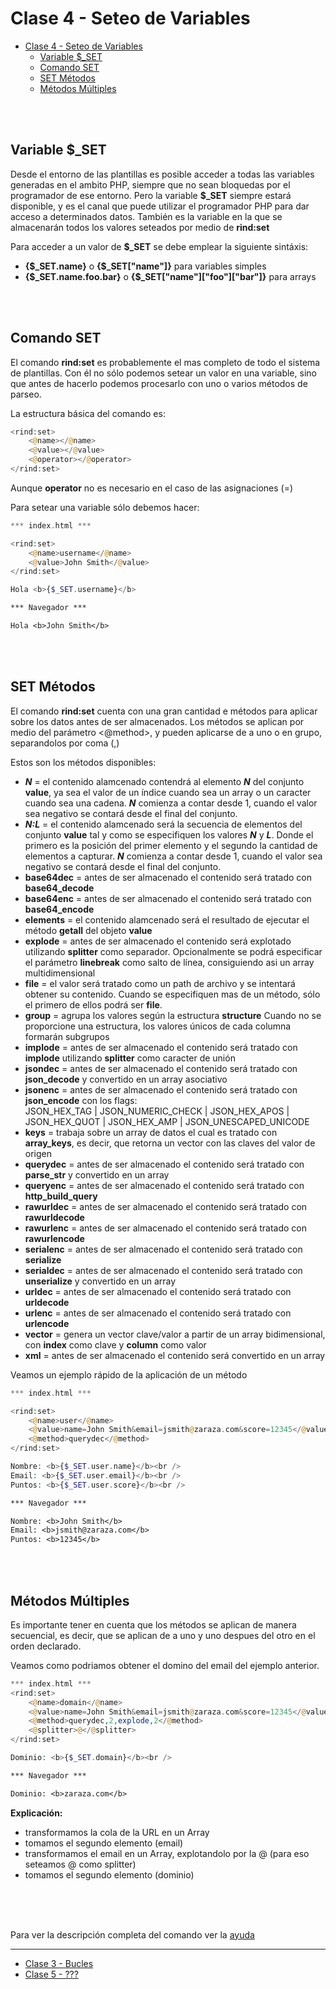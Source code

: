 # Clase 4 - Seteo de Variables
- [Clase 4 - Seteo de Variables](#clase-4---seteo-de-variables)
    - [Variable $_SET](#variable--set)
    - [Comando SET](#comando-set)
    - [SET Métodos](#set-metodos)
    - [Métodos Múltiples](#metodos-multiples)
<br />
<br />

## Variable $_SET
Desde el entorno de las plantillas es posible acceder a todas las variables generadas en el ambito PHP, siempre que no sean bloquedas por el programador de ese entorno.
Pero la variable **$_SET** siempre estará disponible, y es el canal que puede utilizar el programador PHP para dar acceso a determinados datos.
También es la variable en la que se almacenarán todos los valores seteados por medio de **rind:set**

Para acceder a un valor de **$_SET** se debe emplear la siguiente sintáxis:
- **{$_SET.name}** o **{$_SET["name"]}** para variables simples
- **{$_SET.name.foo.bar}** o **{$_SET["name"]["foo"]["bar"]}** para arrays
<br />
<br />

## Comando SET
El comando **rind:set** es probablemente el mas completo de todo el sistema de plantillas. Con él no sólo podemos setear un valor en una variable, sino que antes de hacerlo podemos procesarlo con uno o varios métodos de parseo.

La estructura básica del comando es:

``` php
<rind:set>
    <@name></@name>
    <@value></@value>
    <@operator></@operator>
</rind:set>
```
Aunque **operator** no es necesario en el caso de las asignaciones (=)
<br />

Para setear una variable sólo debemos hacer:

``` php
*** index.html ***

<rind:set>
    <@name>username</@name>
    <@value>John Smith</@value>
</rind:set>

Hola <b>{$_SET.username}</b>
```

``` txt
*** Navegador ***

Hola <b>John Smith</b>
```
<br />
<br />

## SET Métodos
El comando **rind:set** cuenta con una gran cantidad e métodos para aplicar sobre los datos antes de ser almacenados.
Los métodos se aplican por medio del parámetro <@method>, y pueden aplicarse de a uno o en grupo, separandolos por coma (,)

Estos son los métodos disponibles:
- **_N_** = el contenido alamcenado contendrá al elemento **_N_** del conjunto **value**, ya sea el valor de un índice cuando sea un array o un caracter cuando sea una cadena. **_N_** comienza a contar desde 1, cuando el valor sea negativo se contará desde el final del conjunto.
- **_N:L_** = el contenido alamcenado será la secuencia de elementos del conjunto **value** tal y como se especifiquen los valores **_N_** y **_L_**. Donde el primero es la posición del primer elemento y el segundo la cantidad de elementos a capturar. **_N_** comienza a contar desde 1, cuando el valor sea negativo se contará desde el final del conjunto.
- **base64dec** = antes de ser almacenado el contenido será tratado con **base64_decode**
- **base64enc** = antes de ser almacenado el contenido será tratado con **base64_encode**
- **elements** = el contenido alamcenado será el resultado de ejecutar el método **getall** del objeto **value**
- **explode** = antes de ser almacenado el contenido será explotado utilizando **splitter** como separador. Opcionalmente se podrá especificar el parámetro **linebreak** como salto de línea, consiguiendo asi un array multidimensional
- **file** = el valor será tratado como un path de archivo y se intentará obtener su contenido. Cuando se especifiquen mas de un método, sólo el primero de ellos podrá ser **file**.
- **group** = agrupa los valores según la estructura **structure** Cuando no se proporcione una estructura, los valores únicos de cada columna formarán subgrupos
- **implode** = antes de ser almacenado el contenido será tratado con **implode** utilizando **splitter** como caracter de unión
- **jsondec** = antes de ser almacenado el contenido será tratado con **json_decode** y convertido en un array asociativo
- **jsonenc** = antes de ser almacenado el contenido será tratado con **json_encode** con los flags:<br>JSON_HEX_TAG | JSON_NUMERIC_CHECK | JSON_HEX_APOS | JSON_HEX_QUOT | JSON_HEX_AMP | JSON_UNESCAPED_UNICODE
- **keys** = trabaja sobre un array de datos el cual es tratado con **array_keys**, es decir, que retorna un vector con las claves del valor de origen
- **querydec** = antes de ser almacenado el contenido será tratado con **parse_str** y convertido en un array
- **queryenc** = antes de ser almacenado el contenido será tratado con **http_build_query**
- **rawurldec** = antes de ser almacenado el contenido será tratado con **rawurldecode**
- **rawurlenc** = antes de ser almacenado el contenido será tratado con **rawurlencode**
- **serialenc** = antes de ser almacenado el contenido será tratado con **serialize**
- **serialdec** = antes de ser almacenado el contenido será tratado con **unserialize** y convertido en un array
- **urldec** = antes de ser almacenado el contenido será tratado con **urldecode**
- **urlenc** = antes de ser almacenado el contenido será tratado con **urlencode**
- **vector** = genera un vector clave/valor a partir de un array bidimensional, con **index** como clave y **column** como valor
- **xml** = antes de ser almacenado el contenido será convertido en un array


Veamos un ejemplo rápido de la aplicación de un método

``` php
*** index.html ***

<rind:set>
    <@name>user</@name>
    <@value>name=John Smith&email=jsmith@zaraza.com&score=12345</@value>
    <@method>querydec</@method>
</rind:set>

Nombre: <b>{$_SET.user.name}</b><br />
Email: <b>{$_SET.user.email}</b><br />
Puntos: <b>{$_SET.user.score}</b><br />
```

``` txt
*** Navegador ***

Nombre: <b>John Smith</b>
Email: <b>jsmith@zaraza.com</b>
Puntos: <b>12345</b>
```
<br />
<br />

## Métodos Múltiples
Es importante tener en cuenta que los métodos se aplican de manera secuencial, es decir, que se aplican de a uno y uno despues del otro en el orden declarado.

Veamos como podriamos obtener el domino del email del ejemplo anterior.

``` php
*** index.html ***
<rind:set>
    <@name>domain</@name>
    <@value>name=John Smith&email=jsmith@zaraza.com&score=12345</@value>
    <@method>querydec,2,explode,2</@method>
    <@splitter>@</@splitter>
</rind:set>

Dominio: <b>{$_SET.domain}</b><br />
```

``` txt
*** Navegador ***

Dominio: <b>zaraza.com</b>
```

**Explicación:**
- transformamos la cola de la URL en un Array
- tomamos el segundo elemento (email)
- transformamos el email en un Array, explotandolo por la @ (para eso seteamos @ como splitter)
- tomamos el segundo elemento (dominio)
<br />
<br />
<br />

Para ver la descripción completa del comando ver la [ayuda](commands.md#set)

---
- [Clase 3 - Bucles](clase-03.md)
- [Clase 5 - ???](clase-05.md)
